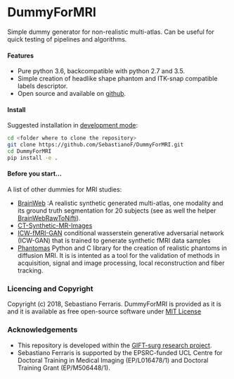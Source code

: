 # DummyForMRI

Simple dummy generator for non-realistic multi-atlas. 
Can be useful for quick testing of pipelines and algorithms.
 
#### Features

+ Pure python 3.6, backcompatible with python 2.7 and 3.5.
+ Simple creation of headlike shape phantom and ITK-snap compatible labels descriptor.
+ Open source and available on [github](https://github.com/SebastianoF/DummyForMRI).

#### Install

Suggested installation in [development mode](https://avolkov.github.io/installing-python-packages-in-development-mode.html):
```bash
cd <folder where to clone the repository>
git clone https://github.com/SebastianoF/DummyForMRI.git
cd DummyForMRI
pip install -e .
```

#### Before you start...

A list of other dummies for MRI studies:

+ [BrainWeb]() :A realistic synthetic generated multi-atlas, one modality and its ground truth segmentation for 
20 subjects (see as well the helper [BrainWebRawToNifti](https://github.com/SebastianoF/BrainWebRawToNifti)).   
+ [CT-Synthetic-MR-Images](https://github.com/zoukai214/CT-Synthetic-MR-Images)  
+ [ICW-fMRI-GAN](https://github.com/BlissChapman/ICW-fMRI-GAN) conditional wasserstein generative adversarial network (ICW-GAN) that is trained to generate synthetic 
fMRI data samples
+ [Phantomas](https://github.com/ecaruyer/phantomas) Python and C library for the creation of realistic phantoms in 
diffusion MRI. It is  is intented as a tool for the validation of methods in acquisition, signal and image processing, local reconstruction and fiber tracking.

### Licencing and Copyright

Copyright (c) 2018, Sebastiano Ferraris. DummyForMRI is provided as it is and 
it is available as free open-source software under 
[MIT License](https://github.com/SebastianoF/DummyForMRI/blob/master/LICENCE.txt)


### Acknowledgements

+ This repository is developed within the [GIFT-surg research project](http://www.gift-surg.ac.uk).
+ Sebastiano Ferraris is supported by the EPSRC-funded UCL Centre for Doctoral Training in Medical Imaging 
(EP/L016478/1) and Doctoral Training Grant (EP/M506448/1). 




